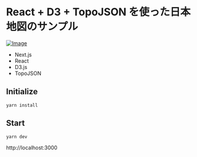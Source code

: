 # React + D3 + TopoJSON を使った日本地図のサンプル
[![Image](https://raw.githubusercontent.com/tektoh/japan-map/master/japan.png)](https://raw.githubusercontent.com/tektoh/japan-map/master/japan.png)


- Next.js
- React
- D3.js
- TopoJSON

## Initialize
```
yarn install
```

## Start
```
yarn dev
```

http://localhost:3000
